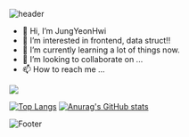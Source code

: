![header](https://capsule-render.vercel.app/api?type=waving&color=auto&height=200&section=header&text=YeonHwi%20grass%20world&fontSize=30)

- 👋 Hi, I’m JungYeonHwi
- 👀 I’m interested in frontend, data struct!!
- 🌱 I’m currently learning a lot of things now.
- 💞️ I’m looking to collaborate on ...
- 📫 How to reach me ...

<a href="https://github.com/seondal"><img src="https://hits.seeyoufarm.com/api/count/incr/badge.svg?url=https%3A%2F%2Fgithub.com%2Fseondal&count_bg=%23000000&title_bg=%23000000&icon=github.svg&icon_color=%23E7E7E7&title=GitHub&edge_flat=false)"/></a>

[![Top Langs](https://github-readme-stats.vercel.app/api/top-langs/?username=JungYeonHwi&layout=compact&theme=dracula&langs_count=8)](https://github.com/anuraghazra/github-readme-stats) [![Anurag's GitHub stats](https://github-readme-stats.vercel.app/api?username=JungYeonHwi)](https://github.com/JungYeonHwi/github-readme-stats)

![Footer](https://capsule-render.vercel.app/api?type=waving&color=auto&height=200&section=footer)

